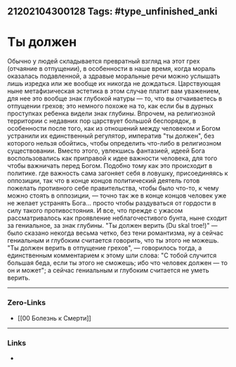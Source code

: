 21202104300128
Tags: #type_unfinished_anki
---
# Ты должен

Обычно у людей складывается превратный взгляд на этот грех (отчаяние в отпущении), в особенности в наше время, когда мораль оказалась подавленной, а здравые моральные речи можно услышать лишь изредка или же вообще их никогда не дождаться. Царствующая ныне метафизическая эстетика в этом случае платит вам уважением, для нее это вообще знак глубокой натуры — то, что вы отчаиваетесь в отпущении грехов; это немного похоже на то, как если бы в дурных проступках ребенка видели знак глубины. Впрочем, на религиозной территории с недавних пор царствует большой беспорядок, в особенности после того, как из отношений между человеком и Богом устранили их единственный регулятор, императив "ты должен", без которого нельзя обойтись, чтобы определить что-либо в религиозном существовании. Вместо этого, увлекшись фантазией, идеей Бога воспользовались как приправой к идее важности человека, для того чтобы важничать перед Богом. Подобно тому как это происходит в политике. где важность сама загоняет себя в ловушку, присоединяясь к оппозиции, так что в конце концов политический деятель готов пожелать противного себе правительства, чтобы было что-то, к чему можно стоять в оппозиции, — точно так же в конце концов человек уже не желает устранять Бога... просто чтобы раздуваться от гордости в силу такого противостояния. И все, что прежде с ужасом рассматривалось как проявление неблагочестивого бунта, ныне сходит за гениальное, за знак глубины. "Ты должен верить (Du skal troe!)" — было сказано некогда весьма четко, без тени романтизма, ну а сейчас гениальным и глубоким считается говорить, что ты этого не можешь. "Ты должен верить в отпущение грехов", — говорилось тогда, а единственным комментарием к этому шли слова: "С тобой случится большая беда, если ты этого не сможешь; ибо что человек должен — то он и может"; а сейчас гениальным и глубоким считается не уметь верить.

---
### Zero-Links
- [[00 Болезнь к Смерти]]
---
### Links
-